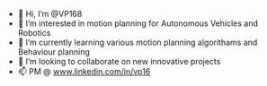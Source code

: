 - 👋 Hi, I’m @VP168
- 👀 I’m interested in motion planning for Autonomous Vehicles and Robotics
- 🌱 I’m currently learning various motion planning algorithams and Behaviour planning
- 💞️ I’m looking to collaborate on new innovative projects
- 📫 PM @ www.linkedin.com/in/vp16

<!---
VP168/VP168 is a ✨ special ✨ repository because its `README.md` (this file) appears on your GitHub profile.
You can click the Preview link to take a look at your changes.
--->
